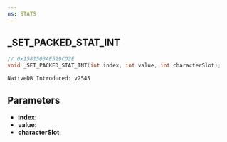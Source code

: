 ```yaml
---
ns: STATS 
---
```


## _SET_PACKED_STAT_INT

```c
// 0x1581503AE529CD2E 
void _SET_PACKED_STAT_INT(int index, int value, int characterSlot);
```

```
NativeDB Introduced: v2545
```

## Parameters
* **index**:
* **value**:
* **characterSlot**:
